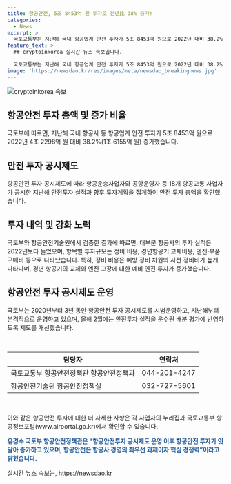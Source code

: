 ```yaml
---
title: 항공안전, 5조 8453억 원 투자로 전년比 38% 증가!
categories:
  - News
excerpt: >
  국토교통부는 지난해 국내 항공업계 안전 투자가 5조 8453억 원으로 2022년 대비 38.2% 증가했다. 항공안전 투자 공시제도에 따라 18개 항공교통 사업자가 공시한 결과로, 대부분의 항공사가 투자를 증가시켰다. 정비, 경년항공기 교체, 엔진·부품 구매 등에 투자가 늘어났으며, 국토부는 안전투자를 핵심 경쟁력으로 강조하고 있다. 요약문: 항공업계 안전 투자 5조 8453억 원, 2022년 대비 38.2% 증가. 공시 결과, 항공사 대부분이 투자 증가. 정비, 경년항공기 교체, 엔진·부품 구매 등에 증가. 국토부는 안전투자를 핵심 경쟁력으로 강조.
feature_text: >
  ## cryptoinkorea 실시간 뉴스 속보입니다.

  국토교통부는 지난해 국내 항공업계 안전 투자가 5조 8453억 원으로 2022년 대비 38.2% 증가했다. 항공안전 투자 공시제도에 따라 18개 항공교통 사업자가 공시한 결과로, 대부분의 항공사가 투자를 증가시켰다. 정비, 경년항공기 교체, 엔진·부품 구매 등에 투자가 늘어났으며, 국토부는 안전투자를 핵심 경쟁력으로 강조하고 있다. 요약문: 항공업계 안전 투자 5조 8453억 원, 2022년 대비 38.2% 증가. 공시 결과, 항공사 대부분이 투자 증가. 정비, 경년항공기 교체, 엔진·부품 구매 등에 증가. 국토부는 안전투자를 핵심 경쟁력으로 강조.
image: 'https://newsdao.kr/res/images/meta/newsdao_breakingnews.jpg'
---
```


<p><img src="https://newsdao.kr/res/images/meta/newsdao_breakingnews.jpg" alt="cryptoinkorea 속보" /></p>

<h2 data-ke-size="size26">항공안전 투자 총액 및 증가 비율</h2>

<p>국토부에 따르면, 지난해 국내 항공사 등 항공업계 안전 투자가 5조 8453억 원으로 2022년 4조 2298억 원 대비 38.2%(1조 6155억 원) 증가했습니다.</p>

<h2 data-ke-size="size26">안전 투자 공시제도</h2>

<p>항공안전 투자 공시제도에 따라 항공운송사업자와 공항운영자 등 18개 항공교통 사업자가 공시한 지난해 안전투자 실적과 향후 투자계획을 집계하여 안전 투자 총액을 확인했습니다.</p>

<h2 data-ke-size="size26">투자 내역 및 강화 노력</h2>

<p>국토부와 항공안전기술원에서 검증한 결과에 따르면, 대부분 항공사의 투자 실적은 2022년보다 늘었으며, 항목별 투자규모는 정비 비용, 경년항공기 교체비용, 엔진·부품 구매비 등으로 나타났습니다. 특히, 정비 비용은 예방 정비 차원의 사전 정비비가 높게 나타나며, 경년 항공기의 교체와 엔진 고장에 대한 예비 엔진 투자가 증가했습니다.</p>

<h2 data-ke-size="size26">항공안전 투자 공시제도 운영</h2>

<p>국토부는 2020년부터 3년 동안 항공안전 투자 공시제도를 시범운영하고, 지난해부터 본격적으로 운영하고 있으며, 올해 2월에는 안전투자 실적을 운수권 배분 평가에 반영하도록 제도를 개선했습니다.</p>

<p data-ke-size="size16">&nbsp;</p>

<table>
    <thead>
        <tr>
            <th scope="col">담당자</th>
            <th scope="col">연락처</th>
        </tr>
    </thead>
    <tbody>
        <tr>
            <td>국토교통부 항공안전정책관 항공안전정책과</td>
            <td>044-201-4247</td>
        </tr>
        <tr>
            <td>항공안전기술원 항공안전정책실</td>
            <td>032-727-5601</td>
        </tr>
    </tbody>
</table>

<p data-ke-size="size16">&nbsp;</p>

<p>이와 같은 항공안전 투자에 대한 더 자세한 사항은 각 사업자의 누리집과 국토교통부 항공정보포털(www.airportal.go.kr)에서 확인할 수 있습니다.</p>

<p><b><span style="color: #1a5490;">유경수 국토부 항공안전정책관은 "항공안전투자 공시제도 운영 이후 항공안전 투자가 잇달아 증가하고 있으며, 항공안전은 항공사 경영의 최우선 과제이자 핵심 경쟁력”이라고 밝혔습니다.</span></b></p>
실시간 뉴스 속보는, <a href="https://newsdao.kr" rel="dofollow">https://newsdao.kr</a>


